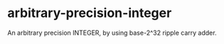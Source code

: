 # arbitrary-precision-integer
An arbitrary precision INTEGER, by using base-2^32 ripple carry adder.
